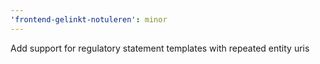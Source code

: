 ```yaml
---
'frontend-gelinkt-notuleren': minor
---
```


Add support for regulatory statement templates with repeated entity uris

